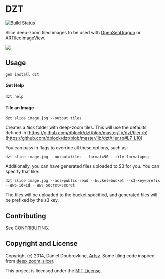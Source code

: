 DZT
===

[![Build Status](https://travis-ci.org/dblock/dzt.png)](https://travis-ci.org/dblock/dzt)

Slice deep-zoom tiled images to be used with [OpenSeaDragon](http://openseadragon.github.io/) or [ARTiledImageView](https://github.com/dblock/ARTiledImageView).

![](screenshots/goya.gif)

## Usage

```
gem install dzt
```

#### Get Help

```
dzt help
```

#### Tile an Image

```
dzt slice image.jpg --output tiles
```

Creates a *tiles* folder with deep-zoom tiles. This will use the defaults defined in [https://github.com/dblock/dzt/blob/master/lib/dzt/tiler.rb)(https://github.com/dblock/dzt/blob/master/lib/dzt/tiler.rb#L7-L10)

You can pass in flags to override all these options, such as:

```
dzt slice image.jpg --output=tiles --format=90 --tile-format=png
```

Additionally, you can have generated files uploaded to S3 for you. You can specify that like:

```
dzt slice image.jpg --acl=public-read --bucket=bucket --s3-key=prefix --aws-id=id --aws-secret=secret
```

The files will be uploaded to the bucket specified, and generated files will be prefixed by the s3 key.


## Contributing

See [CONTRIBUTING](CONTRIBUTING.md).

## Copyright and License

Copyright (c) 2014, Daniel Doubrovkine, [Artsy](http://artsy.github.io). Some tiling code inspired from [deep_zoom_slicer](https://github.com/meso-unimpressed/deep_zoom_slicer).

This project is licensed under the [MIT License](LICENSE.md).
